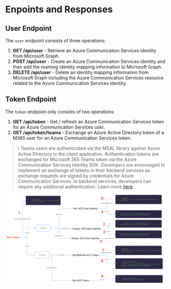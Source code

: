 # Enpoints and Responses

## User Endpoint

The `user` endpoint consists of three operations:

1. **GET /api/user** - Retrieve an Azure Communication Services identity from Microsoft Graph.
2. **POST /api/user** - Create an Azure Communication Services identity and then add the roaming identity mapping information to Microsoft Graph.
3. **DELETE /api/user** - Delete an identity mapping information from Microsoft Graph including the Azure Communication Services resource related to the Azure Communication Services identity.

## Token Endpoint

The `token` endpoint only consists of two operations:

1. **GET /api/token** - Get / refresh an Azure Communication Services token for an Azure Communication Services user.
2. **GET /api/token/teams** - Exchange an Azure Active Directory token of a M365 user for an Azure Communication Services token.

> :information_source: Teams users are authenticated via the MSAL library against Azure Active Directory in the client application. Authentication tokens are exchanged for Microsoft 365 Teams token via the Azure Communication Services Identity SDK. Developers are encouraged to implement an exchange of tokens in their backend services as exchange requests are signed by credentials for Azure Communication Services. In backend services, developers can require any additional authentication. Learn more [here](https://docs.microsoft.com/azure/communication-services/concepts/teams-interop#microsoft-365-teams-identity).

![Identity Mapping - Disassembly Diagram](../images/ACS-Authentication-Server-sample_Identity-Mapping_Disassembly-Diagram.png)
